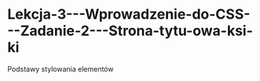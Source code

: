 # Lekcja-3---Wprowadzenie-do-CSS---Zadanie-2---Strona-tytu-owa-ksi-ki
Podstawy stylowania elementów
